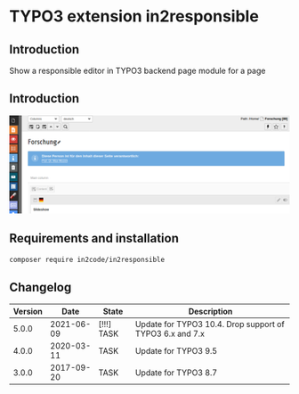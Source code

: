 # TYPO3 extension in2responsible

## Introduction

Show a responsible editor in TYPO3 backend page module for a page

## Introduction

![Editor](Documentation/Images/screenshot_backend.png)

## Requirements and installation

```
composer require in2code/in2responsible
```

## Changelog

| Version    | Date       | State      | Description                                                                  |
| ---------- | ---------- | ---------- | ---------------------------------------------------------------------------- |
| 5.0.0      | 2021-06-09 | [!!!] TASK | Update for TYPO3 10.4. Drop support of TYPO3 6.x and 7.x                     |
| 4.0.0      | 2020-03-11 | TASK       | Update for TYPO3 9.5                                                         |
| 3.0.0      | 2017-09-20 | TASK       | Update for TYPO3 8.7                                                         |
